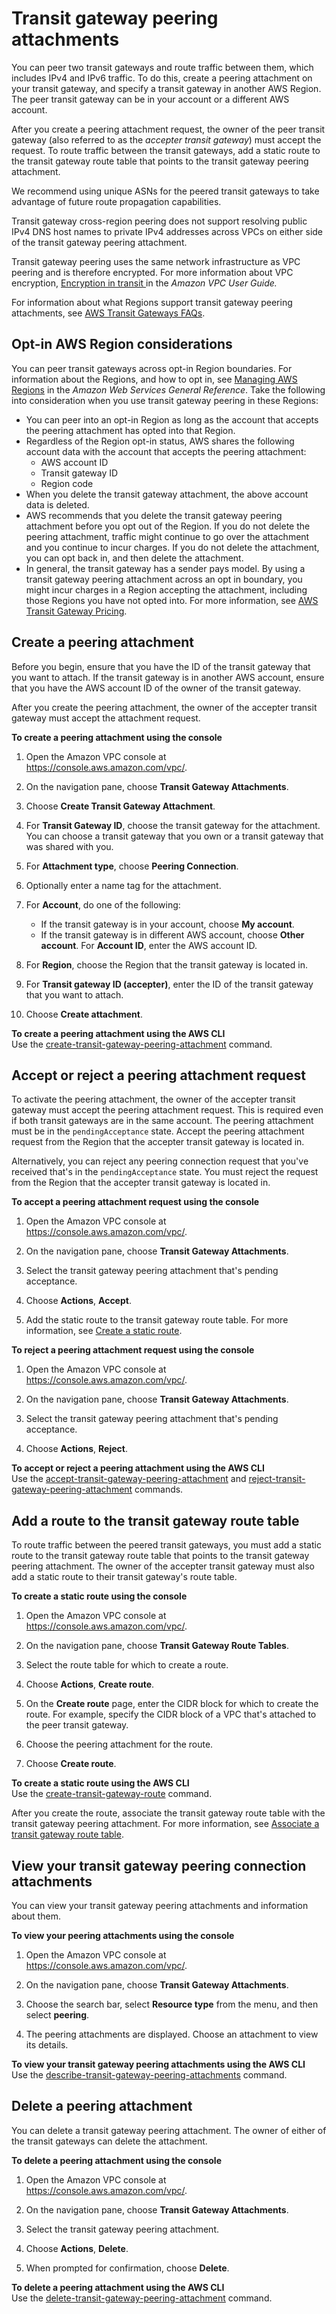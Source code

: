 # Transit gateway peering attachments<a name="tgw-peering"></a>

You can peer two transit gateways and route traffic between them, which includes IPv4 and IPv6 traffic\. To do this, create a peering attachment on your transit gateway, and specify a transit gateway in another AWS Region\. The peer transit gateway can be in your account or a different AWS account\. 

After you create a peering attachment request, the owner of the peer transit gateway \(also referred to as the *accepter transit gateway*\) must accept the request\. To route traffic between the transit gateways, add a static route to the transit gateway route table that points to the transit gateway peering attachment\.

We recommend using unique ASNs for the peered transit gateways to take advantage of future route propagation capabilities\.

Transit gateway cross\-region peering does not support resolving public IPv4 DNS host names to private IPv4 addresses across VPCs on either side of the transit gateway peering attachment\.

Transit gateway peering uses the same network infrastructure as VPC peering and is therefore encrypted\. For more information about VPC encryption, [Encryption in transit ](https://docs.aws.amazon.com/vpc/latest/userguide/data-protection.html#encryption-transit) in the *Amazon VPC User Guide\.*

For information about what Regions support transit gateway peering attachments, see [AWS Transit Gateways FAQs](https://aws.amazon.com/transit-gateway/faqs/)\.

## Opt\-in AWS Region considerations<a name="opt-in-considerations"></a>

You can peer transit gateways across opt\-in Region boundaries\. For information about the Regions, and how to opt in, see [Managing AWS Regions](https://docs.aws.amazon.com/general/latest/gr/rande-manage.html) in the *Amazon Web Services General Reference*\. Take the following into consideration when you use transit gateway peering in these Regions:
+ You can peer into an opt\-in Region as long as the account that accepts the peering attachment has opted into that Region\. 
+ Regardless of the Region opt\-in status, AWS shares the following account data with the account that accepts the peering attachment:
  + AWS account ID
  + Transit gateway ID
  + Region code
+ When you delete the transit gateway attachment, the above account data is deleted\.
+ AWS recommends that you delete the transit gateway peering attachment before you opt out of the Region\. If you do not delete the peering attachment, traffic might continue to go over the attachment and you continue to incur charges\. If you do not delete the attachment, you can opt back in, and then delete the attachment\.
+ In general, the transit gateway has a sender pays model\. By using a transit gateway peering attachment across an opt in boundary, you might incur charges in a Region accepting the attachment, including those Regions you have not opted into\. For more information, see [AWS Transit Gateway Pricing](https://aws.amazon.com/transit-gateway/pricing/)\.

## Create a peering attachment<a name="tgw-peering-create"></a>

Before you begin, ensure that you have the ID of the transit gateway that you want to attach\. If the transit gateway is in another AWS account, ensure that you have the AWS account ID of the owner of the transit gateway\.

After you create the peering attachment, the owner of the accepter transit gateway must accept the attachment request\.

**To create a peering attachment using the console**

1. Open the Amazon VPC console at [https://console\.aws\.amazon\.com/vpc/](https://console.aws.amazon.com/vpc/)\.

1. On the navigation pane, choose **Transit Gateway Attachments**\.

1. Choose **Create Transit Gateway Attachment**\.

1. For **Transit Gateway ID**, choose the transit gateway for the attachment\. You can choose a transit gateway that you own or a transit gateway that was shared with you\.

1. For **Attachment type**, choose **Peering Connection**\.

1. Optionally enter a name tag for the attachment\.

1. For **Account**, do one of the following:
   + If the transit gateway is in your account, choose **My account**\.
   + If the transit gateway is in different AWS account, choose **Other account**\. For **Account ID**, enter the AWS account ID\.

1. For **Region**, choose the Region that the transit gateway is located in\.

1. For **Transit gateway ID \(accepter\)**, enter the ID of the transit gateway that you want to attach\.

1. Choose **Create attachment**\.

**To create a peering attachment using the AWS CLI**  
Use the [create\-transit\-gateway\-peering\-attachment](https://docs.aws.amazon.com/cli/latest/reference/ec2/create-transit-gateway-peering-attachment.html) command\.

## Accept or reject a peering attachment request<a name="tgw-peering-accept-reject"></a>

To activate the peering attachment, the owner of the accepter transit gateway must accept the peering attachment request\. This is required even if both transit gateways are in the same account\. The peering attachment must be in the `pendingAcceptance` state\. Accept the peering attachment request from the Region that the accepter transit gateway is located in\.

Alternatively, you can reject any peering connection request that you've received that's in the `pendingAcceptance` state\. You must reject the request from the Region that the accepter transit gateway is located in\.

**To accept a peering attachment request using the console**

1. Open the Amazon VPC console at [https://console\.aws\.amazon\.com/vpc/](https://console.aws.amazon.com/vpc/)\.

1. On the navigation pane, choose **Transit Gateway Attachments**\.

1. Select the transit gateway peering attachment that's pending acceptance\.

1. Choose **Actions**, **Accept**\.

1. Add the static route to the transit gateway route table\. For more information, see [Create a static route](tgw-route-tables.md#tgw-create-static-route)\.

**To reject a peering attachment request using the console**

1. Open the Amazon VPC console at [https://console\.aws\.amazon\.com/vpc/](https://console.aws.amazon.com/vpc/)\.

1. On the navigation pane, choose **Transit Gateway Attachments**\.

1. Select the transit gateway peering attachment that's pending acceptance\.

1. Choose **Actions**, **Reject**\.

**To accept or reject a peering attachment using the AWS CLI**  
Use the [accept\-transit\-gateway\-peering\-attachment](https://docs.aws.amazon.com/cli/latest/reference/ec2/accept-transit-gateway-peering-attachment.html) and [reject\-transit\-gateway\-peering\-attachment](https://docs.aws.amazon.com/cli/latest/reference/ec2/reject-transit-gateway-peering-attachment.html) commands\.

## Add a route to the transit gateway route table<a name="tgw-peering-add-route"></a>

To route traffic between the peered transit gateways, you must add a static route to the transit gateway route table that points to the transit gateway peering attachment\. The owner of the accepter transit gateway must also add a static route to their transit gateway's route table\.

**To create a static route using the console**

1. Open the Amazon VPC console at [https://console\.aws\.amazon\.com/vpc/](https://console.aws.amazon.com/vpc/)\.

1. On the navigation pane, choose **Transit Gateway Route Tables**\.

1. Select the route table for which to create a route\.

1. Choose **Actions**, **Create route**\.

1. On the **Create route** page, enter the CIDR block for which to create the route\. For example, specify the CIDR block of a VPC that's attached to the peer transit gateway\.

1. Choose the peering attachment for the route\.

1. Choose **Create route**\.

**To create a static route using the AWS CLI**  
Use the [create\-transit\-gateway\-route](https://docs.aws.amazon.com/cli/latest/reference/ec2/create-transit-gateway-route.html) command\.

After you create the route, associate the transit gateway route table with the transit gateway peering attachment\. For more information, see [Associate a transit gateway route table](tgw-route-tables.md#associate-tgw-route-table)\.

## View your transit gateway peering connection attachments<a name="tgw-peering-view-attachments"></a>

You can view your transit gateway peering attachments and information about them\.

**To view your peering attachments using the console**

1. Open the Amazon VPC console at [https://console\.aws\.amazon\.com/vpc/](https://console.aws.amazon.com/vpc/)\.

1. On the navigation pane, choose **Transit Gateway Attachments**\.

1. Choose the search bar, select **Resource type** from the menu, and then select **peering**\.

1. The peering attachments are displayed\. Choose an attachment to view its details\.

**To view your transit gateway peering attachments using the AWS CLI**  
Use the [describe\-transit\-gateway\-peering\-attachments](https://docs.aws.amazon.com/cli/latest/reference/ec2/describe-transit-gateway-peering-attachments.html) command\.

## Delete a peering attachment<a name="tgw-peering-delete"></a>

You can delete a transit gateway peering attachment\. The owner of either of the transit gateways can delete the attachment\.

**To delete a peering attachment using the console**

1. Open the Amazon VPC console at [https://console\.aws\.amazon\.com/vpc/](https://console.aws.amazon.com/vpc/)\.

1. On the navigation pane, choose **Transit Gateway Attachments**\.

1. Select the transit gateway peering attachment\.

1. Choose **Actions**, **Delete**\.

1. When prompted for confirmation, choose **Delete**\.

**To delete a peering attachment using the AWS CLI**  
Use the [delete\-transit\-gateway\-peering\-attachment](https://docs.aws.amazon.com/cli/latest/reference/ec2/delete-transit-gateway-peering-attachment.html) command\.